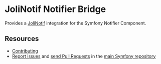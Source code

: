 JoliNotif Notifier Bridge
=========================

Provides a [JoliNotif](https://github.com/jolicode/JoliNotif) integration for
the Symfony Notifier Component.

Resources
---------

 * [Contributing](https://symfony.com/doc/current/contributing/index.html)
 * [Report issues](https://github.com/symfony/symfony/issues) and
   [send Pull Requests](https://github.com/symfony/symfony/pulls)
   in the [main Symfony repository](https://github.com/symfony/symfony)
